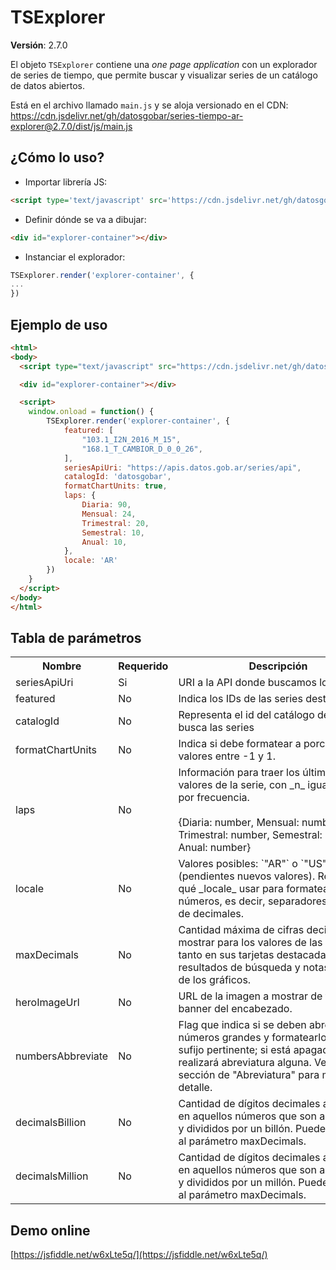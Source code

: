 # TSExplorer

**Versión**: 2.7.0

El objeto `TSExplorer` contiene una _one page application_ con un explorador de series de tiempo, que permite buscar y visualizar series de un catálogo de datos abiertos.

Está en el archivo llamado `main.js` y se aloja versionado en el CDN: https://cdn.jsdelivr.net/gh/datosgobar/series-tiempo-ar-explorer@2.7.0/dist/js/main.js

## ¿Cómo lo uso?

* Importar librería JS:

```html
<script type='text/javascript' src='https://cdn.jsdelivr.net/gh/datosgobar/series-tiempo-ar-explorer@2.7.0/dist/js/main.js'></script>
```

* Definir dónde se va a dibujar:

```html
<div id="explorer-container"></div>
```

* Instanciar el explorador:

```js
TSExplorer.render('explorer-container', {
...
})
```

## Ejemplo de uso

```html
<html>
<body>
  <script type="text/javascript" src="https://cdn.jsdelivr.net/gh/datosgobar/series-tiempo-ar-explorer@2.7.0/dist/js/main.js"></script>

  <div id="explorer-container"></div>

  <script>
    window.onload = function() {
        TSExplorer.render('explorer-container', {
            featured: [
                "103.1_I2N_2016_M_15",
                "168.1_T_CAMBIOR_D_0_0_26",
            ],
            seriesApiUri: "https://apis.datos.gob.ar/series/api",
            catalogId: 'datosgobar',
            formatChartUnits: true,
            laps: {
                Diaria: 90,
                Mensual: 24,
                Trimestral: 20,
                Semestral: 10,
                Anual: 10,
            },
            locale: 'AR'
        })
    }
  </script>
</body>
</html>
```

## Tabla de parámetros

<table>
    <tr>
        <th>Nombre</th>
        <th>Requerido</th>
        <th style="min-width: 20em;">Descripción</th>
        <th>Tipo</th>
        <th>Default</th>
        <th>Ejemplos</th>
    </tr>
    <tr>
        <td>seriesApiUri</td>
        <td>Si</td>
        <td>URI a la API donde buscamos los datos.</td>
        <td>string</td>
        <td>Ninguno</td>
        <td>https://apis.datos.gob.ar/series/api</td>
    </tr>
    <tr>
        <td>featured</td>
        <td>No</td>
        <td>Indica los IDs de las series destacadas</td>
        <td>string[]</td>
        <td>[]</td>
        <td>["103.1_I2N_2016_M_15", "168.1_T_CAMBIOR_D_0_0_26"]</td>
    </tr>
    <tr>
        <td>catalogId</td>
        <td>No</td>
        <td>Representa el id del catálogo de donde busca las series</td>
        <td>string</td>
        <td>Ninguno</td>
        <td>datosgobar</td>
    </tr>
    <tr>
        <td>formatChartUnits</td>
        <td>No</td>
        <td>Indica si debe formatear a porcentaje los valores entre -1 y 1.</td>
        <td>boolean</td>
        <td>true</td>
        <td>true / false</td>
    </tr>
    <tr>
        <td>laps</td>
        <td>No</td>
        <td>Información para traer los últimos _n_ valores de la serie, con _n_ igual al valor por frecuencia.
        <br>
        <br>
        {Diaria: number, Mensual: number, Trimestral: number, Semestral: number, Anual: number}
        </td>
        <td>object</td>
        <td>true</td>
        <td>true / false</td>
    </tr>
    <tr>
        <td>locale</td>
        <td>No</td>
        <td>Valores posibles: `"AR"` o `"US"` (pendientes nuevos valores). Representan qué _locale_ usar para formatear números, es decir, separadores de miles o de decimales.</td>
        <td>string</td>
        <td>"AR"</td>
        <td>"AR" / "US"</td>
    </tr>
    <tr>
        <td>maxDecimals</td>
        <td>No</td>
        <td>Cantidad máxima de cifras decimales a mostrar para los valores de las series, tanto en sus tarjetas destacadas, como resultados de búsqueda y notas (tooltips) de los gráficos.</td>
        <td>int</td>
        <td>2</td>
        <td>0/4/1</td>
    </tr>
    <tr>
        <td>heroImageUrl</td>
        <td>No</td>
        <td>URL de la imagen a mostrar de fondo en el banner del encabezado.</td>
        <td>string</td>
        <td>https://datos.gob.ar/images/hero_bg.svg</td>
        <td>https://upload.wikimedia.org/wikipedia/commons/1/1a/Flag_of_Argentina.svg</td>
    </tr>
    <tr>
        <td>numbersAbbreviate</td>
        <td>No</td>
        <td>Flag que indica si se deben abreviar los números grandes y formatearlos con el sufijo pertinente; si está apagado, no se realizará abreviatura alguna. Ver la sección de "Abreviatura" para más detalle.</td>
        <td>boolean</td>
        <td>true</td>
        <td>false</td>
    </tr>
    <tr>
        <td>decimalsBillion</td>
        <td>No</td>
        <td>Cantidad de dígitos decimales a mostrar en aquellos números que son abreviados y divididos por un billón. Puede ser mayor al parámetro maxDecimals.</td>
        <td>int</td>
        <td>2</td>
        <td>4</td>
    </tr>
    <tr>
        <td>decimalsMillion</td>
        <td>No</td>
        <td>Cantidad de dígitos decimales a mostrar en aquellos números que son abreviados y divididos por un millón. Puede ser mayor al parámetro maxDecimals.</td>
        <td>boolean</td>
        <td>2</td>
        <td>0</td>
    </tr>
</table>

## Demo online
[https://jsfiddle.net/w6xLte5q/](https://jsfiddle.net/w6xLte5q/)
